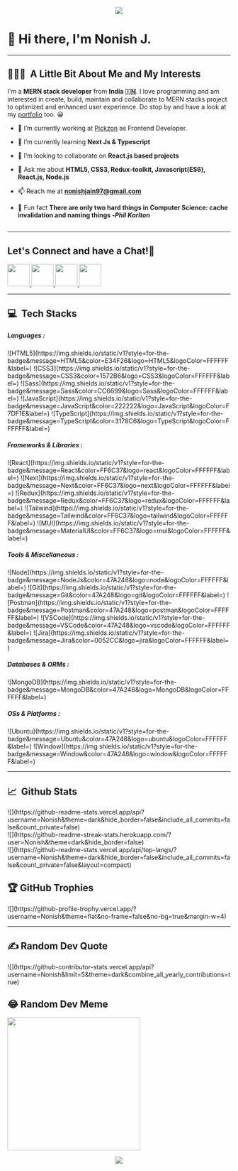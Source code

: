 <p align="center">
  <img src="https://capsule-render.vercel.app/api?type=waving&color=gradient&text=%E0%A4%A8%E0%A4%AE%E0%A4%B8%E0%A5%8D%E0%A4%A4%E0%A5%87%20!%20%F0%9F%99%8F&height=150&section=header"/>
</p>

<h1 align="left">
  👋 Hi there, I'm Nonish J. 
</h1>

---

<h2 align="left"> 👨🏻‍💻 &nbsp;A Little Bit About Me and My Interests</h2>

I'm a **MERN stack developer** from **India 🇮🇳**. I love programming and am interested in create, build, maintain and collaborate to MERN stacks project to optimized and enhanced user experience. Do stop by and have a look at my [portfolio](https://nonishjain97.dorik.io/) too. 😀

- 🔭 I’m currently working at [Pickzon](https://pickzon.com/) as Frontend Developer.

- 🌱 I’m currently learning **Next Js & Typescript**

- 👯 I’m looking to collaborate on **React.js based projects**

- 💬 Ask me about **HTML5, CSS3, Redux-toolkit, Javascript(ES6), React.js, Node.js**

- 📫 Reach me at **nonishjain97@gmail.com**

<!-- - 🖊️ Read my technical blogs <a href="https://nanu02d8.medium.com/" target="_blank">here</a>  on Medium.com -->

- 🐸 Fun fact **There are only two hard things in Computer Science: cache invalidation and naming things -_Phil Karlton_**

## <!-- - 📯 Quote **If at first you don't succeed, call it version 0.1!** -->

---

<h2> Let's Connect and have a Chat!💬</h2>

<p align="left">
<a href="https://nonishjain97.dorik.io/">
  <img height="50" src="https://user-images.githubusercontent.com/46517096/166972883-f5f1d88c-0246-4374-88ac-ded0f2cf0699.png"/>
</a>
<a href="https://www.linkedin.com/in/nonish-jain-707397169">
  <img height="50" src="https://user-images.githubusercontent.com/46517096/166973395-19676cd8-f8ec-4abf-83ff-da8243505b82.png"/>
</a>
<!-- <a href="https://nonish.medium.com/">
  <img height="50" src="https://user-images.githubusercontent.com/46517096/166973962-d05d145a-b6a0-4643-bd3d-5ac845679367.png"/>
</a> -->
<!-- <a href="https://dev.to/nonish">
  <img height="50" src="https://user-images.githubusercontent.com/46517096/166974096-7aeecad4-483e-4c85-983f-f4b37b3f794e.png"/>
</a> -->
<a href="https://twitter.com/__nonish/">
  <img height="50" src="https://user-images.githubusercontent.com/46517096/166974271-91dfa250-d70b-4cb9-8707-f1bda1b708c3.png"/>
</a>
<a href="https://www.instagram.com/_nonish/">
  <img height="50" src="https://user-images.githubusercontent.com/46517096/166974368-9798f39f-1f46-499c-b14e-81f0a3f83a06.png"/>
</a>
</p>

---

<h2 align="left">💻 &nbsp;Tech Stacks</h2>

<h5>Languages : </h5>
 ![HTML5](https://img.shields.io/static/v1?style=for-the-badge&message=HTML5&color=E34F26&logo=HTML5&logoColor=FFFFFF&label=)
 ![CSS3](https://img.shields.io/static/v1?style=for-the-badge&message=CSS3&color=1572B6&logo=CSS3&logoColor=FFFFFF&label=)
 ![Sass](https://img.shields.io/static/v1?style=for-the-badge&message=Sass&color=CC6699&logo=Sass&logoColor=FFFFFF&label=)
 ![JavaScript](https://img.shields.io/static/v1?style=for-the-badge&message=JavaScript&color=222222&logo=JavaScript&logoColor=F7DF1E&label=)
 ![TypeScript](https://img.shields.io/static/v1?style=for-the-badge&message=TypeScript&color=3178C6&logo=TypeScript&logoColor=FFFFFF&label=)

<h5>Frameworks & Libraries :</h5>
 ![React](https://img.shields.io/static/v1?style=for-the-badge&message=React&color=FF6C37&logo=react&logoColor=FFFFFF&label=)
 ![Next](https://img.shields.io/static/v1?style=for-the-badge&message=Next&color=FF6C37&logo=next&logoColor=FFFFFF&label=)
 ![Redux](https://img.shields.io/static/v1?style=for-the-badge&message=Redux&color=FF6C37&logo=redux&logoColor=FFFFFF&label=)
 ![Tailwind](https://img.shields.io/static/v1?style=for-the-badge&message=Tailwind&color=FF6C37&logo=tailwind&logoColor=FFFFFF&label=)
 ![MUI](https://img.shields.io/static/v1?style=for-the-badge&message=MaterialUI&color=FF6C37&logo=mui&logoColor=FFFFFF&label=)

<h5>Tools & Miscellaneous :</h5>
  ![Node](https://img.shields.io/static/v1?style=for-the-badge&message=NodeJs&color=47A248&logo=node&logoColor=FFFFFF&label=)
  ![Git](https://img.shields.io/static/v1?style=for-the-badge&message=Git&color=47A248&logo=git&logoColor=FFFFFF&label=)
  ![Postman](https://img.shields.io/static/v1?style=for-the-badge&message=Postman&color=47A248&logo=postman&logoColor=FFFFFF&label=)
  ![VSCode](https://img.shields.io/static/v1?style=for-the-badge&message=VSCode&color=47A248&logo=vscode&logoColor=FFFFFF&label=)
  ![Jira](https://img.shields.io/static/v1?style=for-the-badge&message=Jira&color=0052CC&logo=jira&logoColor=FFFFFF&label=)

<h5> Databases & ORMs :</h5>
  ![MongoDB](https://img.shields.io/static/v1?style=for-the-badge&message=MongoDB&color=47A248&logo=MongoDB&logoColor=FFFFFF&label=)

<h5> OSs & Platforms :</h5>
  ![Ubuntu](https://img.shields.io/static/v1?style=for-the-badge&message=Ubuntu&color=47A248&logo=ubuntu&logoColor=FFFFFF&label=)
  ![Window](https://img.shields.io/static/v1?style=for-the-badge&message=Window&color=47A248&logo=window&logoColor=FFFFFF&label=)

---

<h2 align="left">📈 &nbsp;Github Stats</h2>
![](https://github-readme-stats.vercel.app/api?username=Nonish&theme=dark&hide_border=false&include_all_commits=false&count_private=false)<br/>
![](https://github-readme-streak-stats.herokuapp.com/?user=Nonish&theme=dark&hide_border=false)<br/>
![](https://github-readme-stats.vercel.app/api/top-langs/?username=Nonish&theme=dark&hide_border=false&include_all_commits=false&count_private=false&layout=compact)

<h2 align="left">🏆 GitHub Trophies</h2>
![](https://github-profile-trophy.vercel.app/?username=Nonish&theme=flat&no-frame=false&no-bg=true&margin-w=4)

---

<h2 align="left">  ✍️ Random Dev Quote</h2>
![](https://github-contributor-stats.vercel.app/api?username=Nonish&limit=5&theme=dark&combine_all_yearly_contributions=true)

<h2 align="left"> 😂 Random Dev Meme</h2>
<img src='https://randommeme-five.vercel.app/' style="height: 300px;"/>

<p align="center">
  <img src="https://capsule-render.vercel.app/api?type=waving&color=gradient&height=100&section=footer"/>
</p>
